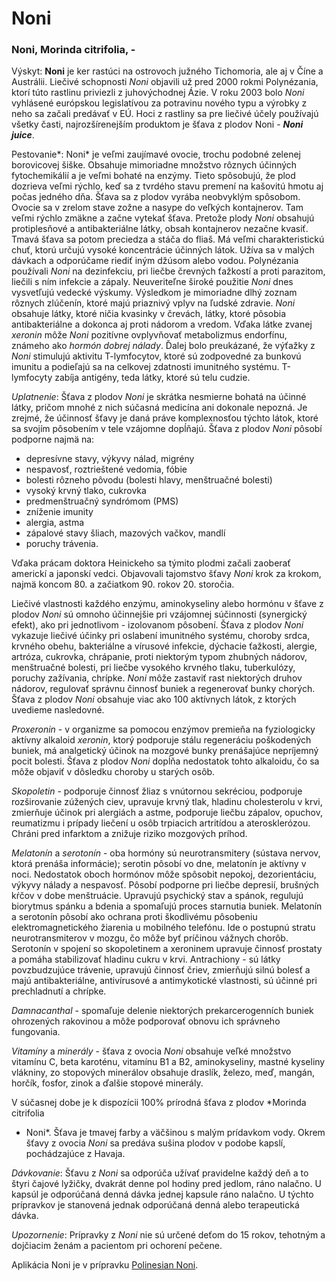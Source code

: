Noni
====

### Noni, Morinda citrifolia, -

Výskyt: **Noni** je ker rastúci na ostrovoch južného Tichomoria, ale aj v Číne a
Austrálii. Liečivé schopnosti *Noni* objavili už pred 2000 rokmi Polynézania,
ktorí túto rastlinu priviezli z juhovýchodnej Ázie. V roku 2003 bolo *Noni*
vyhlásené európskou legislatívou za potravinu nového typu a výrobky z neho sa
začali predávať v EÚ. Hoci z rastliny sa pre liečivé účely používajú všetky
časti, najrozšírenejším produktom je šťava z plodov Noni - ***Noni juice***.

Pestovanie*: Noni* je veľmi zaujímavé ovocie, trochu podobné zelenej borovicovej
šiške. Obsahuje mimoriadne množstvo rôznych účinných fytochemikálií a je veľmi
bohaté na enzýmy. Tieto spôsobujú, že plod dozrieva veľmi rýchlo, keď sa z
tvrdého stavu premení na kašovitú hmotu aj počas jedného dňa. Šťava sa z plodov
vyrába neobvyklým spôsobom. Ovocie sa v zrelom stave zožne a nasype do veľkých
kontajnerov. Tam veľmi rýchlo zmäkne a začne vytekať šťava. Pretože plody *Noni*
obsahujú protiplesňové a antibakteriálne látky, obsah kontajnerov nezačne
kvasiť. Tmavá šťava sa potom preciedza a stáča do fliaš. Má veľmi
charakteristickú chuť, ktorú určujú vysoké koncentrácie účinných látok. Užíva sa
v malých dávkach a odporúčame riediť iným džúsom alebo vodou. Polynézania
používali *Noni* na dezinfekciu, pri liečbe črevných ťažkostí a proti parazitom,
liečili s ním infekcie a zápaly. Neuveriteľne široké použitie *Noni* dnes
vysvetľujú vedecké výskumy. Výsledkom je mimoriadne dlhý zoznam rôznych
zlúčenín, ktoré majú priaznivý vplyv na ľudské zdravie. *Noni* obsahuje látky,
ktoré ničia kvasinky v črevách, látky, ktoré pôsobia antibakteriálne a dokonca
aj proti nádorom a vredom. Vďaka látke zvanej *xeronin* môže *Noni* pozitívne
ovplyvňovať metabolizmus endorfínu, známeho ako *hormón dobrej nálady*. Ďalej
bolo preukázané, že výťažky z *Noni* stimulujú aktivitu T-lymfocytov, ktoré sú
zodpovedné za bunkovú imunitu a podieľajú sa na celkovej zdatnosti imunitného
systému. T-lymfocyty zabíja antigény, teda látky, ktoré sú telu cudzie.

*Uplatnenie*: Šťava z plodov *Noni* je skrátka nesmierne bohatá na účinné látky,
pričom mnohé z nich súčasná medicína ani dokonale nepozná. Je zrejmé, že
účinnosť šťavy je daná práve komplexnosťou týchto látok, ktoré sa svojím
pôsobením v tele vzájomne dopĺňajú. Šťava z plodov *Noni* pôsobí podporne najmä
na:

* depresívne stavy, výkyvy nálad, migrény
* nespavosť, roztrieštené vedomia, fóbie
* bolesti rôzneho pôvodu (bolesti hlavy, menštruačné bolesti)
* vysoký krvný tlako, cukrovka
* predmenštruačný syndrómom (PMS)
* zníženie imunity
* alergia, astma
* zápalové stavy šliach, mazových vačkov, mandlí
* poruchy trávenia.

Vďaka prácam doktora Heinickeho sa týmito plodmi začali zaoberať americkí a
japonskí vedci. Objavovali tajomstvo šťavy *Noni* krok za krokom, najmä koncom
80. a začiatkom 90. rokov 20. storočia.

Liečivé vlastnosti každého enzýmu, aminokyseliny alebo hormónu v šťave z plodov
*Noni* sú omnoho účinnejšie pri vzájomnej súčinnosti (synergický efekt), ako pri
jednotlivom - izolovanom pôsobení. Šťava z plodov *Noni* vykazuje liečivé účinky
pri oslabení imunitného systému, choroby srdca, krvného obehu, bakteriálne a
vírusové infekcie, dýchacie ťažkosti, alergie, artróza, cukrovka, chrápanie,
proti niektorým typom zhubných nádorov, menštruačné bolesti, pri liečbe vysokého
krvného tlaku, tuberkulózy, poruchy zažívania, chrípke. *Noni* môže zastaviť
rast niektorých druhov nádorov, regulovať správnu činnosť buniek a regenerovať
bunky chorých. Šťava z plodov *Noni* obsahuje viac ako 100 aktívnych látok, z
ktorých uvedieme nasledovné.

*Proxeronin* - v organizme sa pomocou enzýmov premieňa na fyziologicky aktívny
alkaloid *xeronin*, ktorý podporuje stálu regeneráciu poškodených buniek, má
analgetický účinok na mozgové bunky prenášajúce nepríjemný pocit bolesti. Šťava
z plodov *Noni* dopĺňa nedostatok tohto alkaloidu, čo sa môže objaviť v dôsledku
choroby u starých osôb.

*Skopoletin* - podporuje činnosť žliaz s vnútornou sekréciou, podporuje
rozširovanie zúžených ciev, upravuje krvný tlak, hladinu cholesterolu v krvi,
zmierňuje účinok pri alergiách a astme, podporuje liečbu zápalov, opuchov,
reumatizmu i prípady liečení u osôb trpiacich artritídou a aterosklerózou.
Chráni pred infarktom a znižuje riziko mozgových príhod.

*Melatonín* a *serotonín* - oba hormóny sú neurotransmitery (sústava nervov,
ktorá prenáša informácie); serotin pôsobí vo dne, melatonín je aktívny v noci.
Nedostatok oboch hormónov môže spôsobit nepokoj, dezorientáciu, výkyvy nálady a
nespavosť. Pôsobí podporne pri liečbe depresií, brušných kŕčov v dobe
menštruácie. Upravujú psychický stav a spánok, regulujú biorytmus spánku a
bdenia a spomaľujú proces starnutia buniek. Melatonín a serotonín pôsobí ako
ochrana proti škodlivému pôsobeniu elektromagnetického žiarenia u mobilného
telefónu. Ide o postupnú stratu neurotransmiterov v mozgu, čo môže byť príčinou
vážnych chorôb. Serotonín v spojení so skopoletinem a xeroninem upravuje činnosť
prostaty a pomáha stabilizovať hladinu cukru v krvi. Antrachiony - sú látky
povzbudzujúce trávenie, upravujú činnosť čriev, zmierňujú silnú bolesť a majú
antibakteriálne, antivírusové a antimykotické vlastnosti, sú účinné pri
prechladnutí a chrípke.

*Damnacanthal* - spomaľuje delenie niektorých prekarcerogenních buniek
ohrozených rakovinou a môže podporovať obnovu ich správneho fungovania.

*Vitamíny* a *minerály* - šťava z ovocia *Noni* obsahuje veľké množstvo vitamínu
C, beta karoténu, vitamínu B1 a B2, aminokyseliny, mastné kyseliny vlákniny, zo
stopových minerálov obsahuje draslík, železo, meď, mangán, horčík, fosfor, zinok
a ďalšie stopové minerály.

V súčasnej dobe je k dispozícii 100% prírodná šťava z plodov *Morinda citrifolia
- Noni*. Šťava je tmavej farby a väčšinou s malým prídavkom vody. Okrem šťavy z
ovocia *Noni* sa predáva sušina plodov v podobe kapslí, pochádzajúce z Havaja.

*Dávkovanie*: Šťavu z *Noni* sa odporúča užívať pravidelne každý deň a to štyri
čajové lyžičky, dvakrát denne pol hodiny pred jedlom, ráno nalačno. U kapsúl je
odporúčaná denná dávka jednej kapsule ráno nalačno. U týchto prípravkov je
stanovená jednak odporúčaná denná alebo terapeutická dávka.

*Upozornenie*: Prípravky z *Noni* nie sú určené deťom do 15 rokov, tehotným a
dojčiacim ženám a pacientom pri ochorení pečene.

Aplikácia Noni je v prípravku [Polinesian
Noni](/sip/p/polinesian-noni/).

